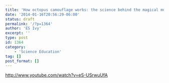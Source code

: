 ```yaml
---
title: 'How octopus camouflage works: the science behind the magical mermaids of Miri Attwater'
date: '2014-01-16T20:56:29-06:00'
status: draft
permalink: '/?p=1364'
author: 'ES Ivy'
excerpt: ''
type: post
id: 1364
category:
    - 'Science Education'
tag: []
post_format: []
---
```

<http://www.youtube.com/watch?v=eS-USrwuUfA>